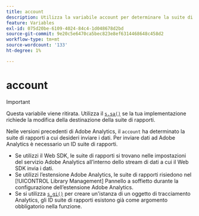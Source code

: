 ```yaml
---
title: account
description: Utilizza la variabile account per determinare la suite di rapporti a cui vengono inviati i dati.
feature: Variables
exl-id: 075d20be-6109-4024-84c4-1d048678d2bd
source-git-commit: 9e20c5e6470ca5bec823e8ef6314468648c458d2
workflow-type: tm+mt
source-wordcount: '133'
ht-degree: 1%

---
```


# account

>[!IMPORTANT]
>
>Questa variabile viene ritirata. Utilizza il [`s.sa()`](../functions/sa-method.md) se la tua implementazione richiede la modifica della destinazione della suite di rapporti.

Nelle versioni precedenti di Adobe Analytics, il `account` ha determinato la suite di rapporti a cui desideri inviare i dati. Per inviare dati ad Adobe Analytics è necessario un ID suite di rapporti.

* Se utilizzi il Web SDK, le suite di rapporti si trovano nelle impostazioni del servizio Adobe Analytics all’interno dello stream di dati a cui il Web SDK invia i dati.
* Se utilizzi l’estensione Adobe Analytics, le suite di rapporti risiedono nel [!UICONTROL Library Management] Pannello a soffietto durante la configurazione dell’estensione Adobe Analytics.
* Se si utilizza [`s_gi()`](../functions/s-gi.md) per creare un&#39;istanza di un oggetto di tracciamento Analytics, gli ID suite di rapporti esistono già come argomento obbligatorio nella funzione.
